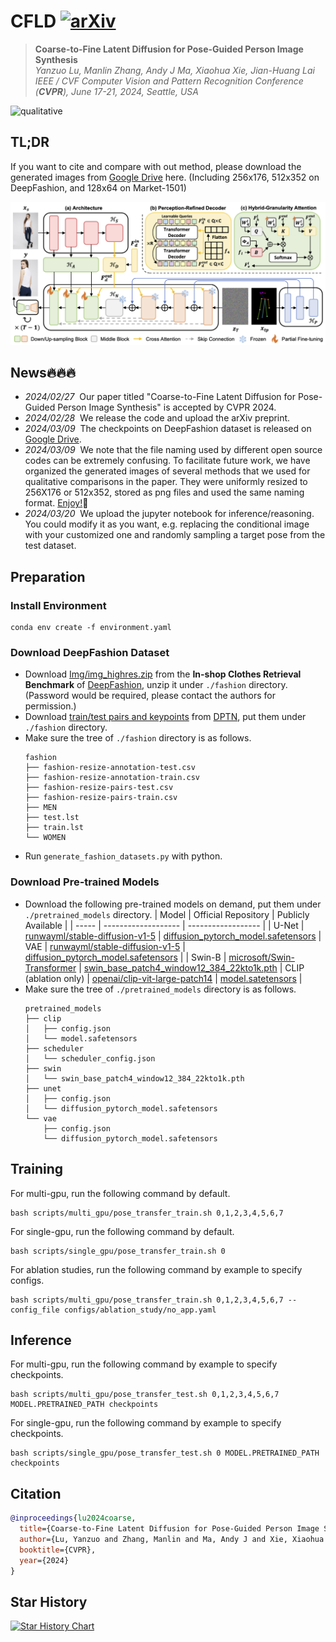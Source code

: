 # CFLD [![arXiv](https://img.shields.io/badge/arXiv-2402.18078-b31b1b.svg)](https://arxiv.org/abs/2402.18078)

> **Coarse-to-Fine Latent Diffusion for Pose-Guided Person Image Synthesis** <br>
> _Yanzuo Lu, Manlin Zhang, Andy J Ma, Xiaohua Xie, Jian-Huang Lai_ <br>
> _IEEE / CVF Computer Vision and Pattern Recognition Conference (**CVPR**), June 17-21, 2024, Seattle, USA_

![qualitative](qualitative.gif)

## TL;DR
If you want to cite and compare with out method, please download the generated images from [Google Drive](https://drive.google.com/drive/folders/1wNXt23C18G5eae8nl11jcdkZ1HqLlMHp?usp=sharing) here.
(Including 256x176, 512x352 on DeepFashion, and 128x64 on Market-1501)

![pipeline](pipeline.png)

## News🔥🔥🔥

* _2024/02/27_&nbsp;&nbsp;Our paper titled "Coarse-to-Fine Latent Diffusion for Pose-Guided Person Image Synthesis" is accepted by CVPR 2024.
* _2024/02/28_&nbsp;&nbsp;We release the code and upload the arXiv preprint.
* _2024/03/09_&nbsp;&nbsp;The checkpoints on DeepFashion dataset is released on [Google Drive](https://drive.google.com/drive/folders/1s0DcLzBEugRFf20OEmFKiW3tsKoaOOAZ?usp=sharing).
* _2024/03/09_&nbsp;&nbsp;We note that the file naming used by different open source codes can be extremely confusing. To facilitate future work, we have organized the generated images of several methods that we used for qualitative comparisons in the paper. They were uniformly resized to 256X176 or 512x352, stored as png files and used the same naming format. [Enjoy!](https://drive.google.com/drive/folders/1mtlxzStMXBZcFVrxq7UMtMJ_bh_FNKKE?usp=drive_link)🤗
* _2024/03/20_&nbsp;&nbsp;We upload the jupyter notebook for inference/reasoning. You could modify it as you want, e.g. replacing the conditional image with your customized one and randomly sampling a target pose from the test dataset.

## Preparation

### Install Environment
```
conda env create -f environment.yaml
```

### Download DeepFashion Dataset
* Download [Img/img_highres.zip](https://drive.google.com/drive/folders/0B7EVK8r0v71pYkd5TzBiclMzR00?resourcekey=0-fsjVShvqXP2517KnwaZ0zw) from the **In-shop Clothes Retrieval Benchmark** of [DeepFashion](http://mmlab.ie.cuhk.edu.hk/projects/DeepFashion/InShopRetrieval.html), unzip it under `./fashion` directory. (Password would be required, please contact the authors for permission.)
* Download [train/test pairs and keypoints](https://drive.google.com/drive/folders/1qZDod3QDD7PaBxnNyHCuLBR7ftTSkSE1?usp=sharing) from [DPTN](https://github.com/PangzeCheung/Dual-task-Pose-Transformer-Network), put them under `./fashion` directory.
* Make sure the tree of `./fashion` directory is as follows.
    ```
    fashion
    ├── fashion-resize-annotation-test.csv
    ├── fashion-resize-annotation-train.csv
    ├── fashion-resize-pairs-test.csv
    ├── fashion-resize-pairs-train.csv
    ├── MEN
    ├── test.lst
    ├── train.lst
    └── WOMEN
    ```
* Run `generate_fashion_datasets.py` with python.

### Download Pre-trained Models
* Download the following pre-trained models on demand, put them under `./pretrained_models` directory.
    | Model | Official Repository | Publicly Available |
    | ----- | ------------------- | ------------------ |
    | U-Net | [runwayml/stable-diffusion-v1-5](https://huggingface.co/runwayml/stable-diffusion-v1-5) | [diffusion_pytorch_model.safetensors](https://huggingface.co/runwayml/stable-diffusion-v1-5/blob/main/unet/diffusion_pytorch_model.safetensors)
    | VAE | [runwayml/stable-diffusion-v1-5](https://huggingface.co/runwayml/stable-diffusion-v1-5) | [diffusion_pytorch_model.safetensors](https://huggingface.co/runwayml/stable-diffusion-v1-5/blob/main/vae/diffusion_pytorch_model.safetensors) |
    | Swin-B | [microsoft/Swin-Transformer](https://github.com/microsoft/Swin-Transformer) | [swin_base_patch4_window12_384_22kto1k.pth](https://github.com/SwinTransformer/storage/releases/download/v1.0.0/swin_base_patch4_window12_384_22kto1k.pth)
    | CLIP (ablation only) | [openai/clip-vit-large-patch14](https://huggingface.co/openai/clip-vit-large-patch14) | [model.satetensors](https://huggingface.co/openai/clip-vit-large-patch14/blob/main/model.safetensors) |
* Make sure the tree of `./pretrained_models` directory is as follows.
    ```
    pretrained_models
    ├── clip
    │   ├── config.json
    │   └── model.safetensors
    ├── scheduler
    │   └── scheduler_config.json
    ├── swin
    │   └── swin_base_patch4_window12_384_22kto1k.pth
    ├── unet
    │   ├── config.json
    │   └── diffusion_pytorch_model.safetensors
    └── vae
        ├── config.json
        └── diffusion_pytorch_model.safetensors
    ```

## Training
For multi-gpu, run the following command by default.
```
bash scripts/multi_gpu/pose_transfer_train.sh 0,1,2,3,4,5,6,7
```
For single-gpu, run the following command by default.
```
bash scripts/single_gpu/pose_transfer_train.sh 0
```
For ablation studies, run the following command by example to specify configs.
```
bash scripts/multi_gpu/pose_transfer_train.sh 0,1,2,3,4,5,6,7 --config_file configs/ablation_study/no_app.yaml
```

## Inference
For multi-gpu, run the following command by example to specify checkpoints.
```
bash scripts/multi_gpu/pose_transfer_test.sh 0,1,2,3,4,5,6,7 MODEL.PRETRAINED_PATH checkpoints
```
For single-gpu, run the following command by example to specify checkpoints.
```
bash scripts/single_gpu/pose_transfer_test.sh 0 MODEL.PRETRAINED_PATH checkpoints
```

## Citation
```bibtex
@inproceedings{lu2024coarse,
  title={Coarse-to-Fine Latent Diffusion for Pose-Guided Person Image Synthesis},
  author={Lu, Yanzuo and Zhang, Manlin and Ma, Andy J and Xie, Xiaohua and Lai, Jian-Huang},
  booktitle={CVPR},
  year={2024}
}
```

## Star History

<a href="https://star-history.com/#YanzuoLu/CFLD&Date">
  <picture>
    <source media="(prefers-color-scheme: dark)" srcset="https://api.star-history.com/svg?repos=YanzuoLu/CFLD&type=Date&theme=dark" />
    <source media="(prefers-color-scheme: light)" srcset="https://api.star-history.com/svg?repos=YanzuoLu/CFLD&type=Date" />
    <img alt="Star History Chart" src="https://api.star-history.com/svg?repos=YanzuoLu/CFLD&type=Date" />
  </picture>
</a>
